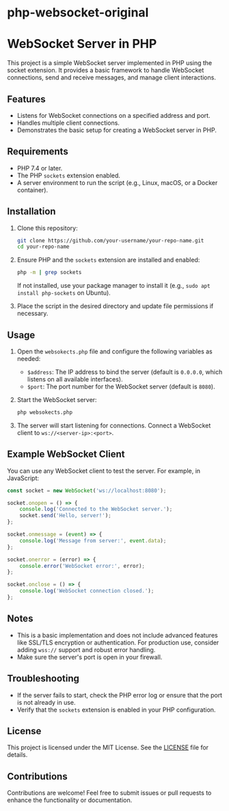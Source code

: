 # php-websocket-original

# WebSocket Server in PHP

This project is a simple WebSocket server implemented in PHP using the socket extension. It provides a basic framework to handle WebSocket connections, send and receive messages, and manage client interactions.

## Features

- Listens for WebSocket connections on a specified address and port.
- Handles multiple client connections.
- Demonstrates the basic setup for creating a WebSocket server in PHP.

## Requirements

- PHP 7.4 or later.
- The PHP `sockets` extension enabled.
- A server environment to run the script (e.g., Linux, macOS, or a Docker container).

## Installation

1. Clone this repository:
   ```bash
   git clone https://github.com/your-username/your-repo-name.git
   cd your-repo-name
   ```

2. Ensure PHP and the `sockets` extension are installed and enabled:
   ```bash
   php -m | grep sockets
   ```
   If not installed, use your package manager to install it (e.g., `sudo apt install php-sockets` on Ubuntu).

3. Place the script in the desired directory and update file permissions if necessary.

## Usage

1. Open the `websokects.php` file and configure the following variables as needed:
   - `$address`: The IP address to bind the server (default is `0.0.0.0`, which listens on all available interfaces).
   - `$port`: The port number for the WebSocket server (default is `8080`).

2. Start the WebSocket server:
   ```bash
   php websokects.php
   ```

3. The server will start listening for connections. Connect a WebSocket client to `ws://<server-ip>:<port>`.

## Example WebSocket Client

You can use any WebSocket client to test the server. For example, in JavaScript:

```javascript
const socket = new WebSocket('ws://localhost:8080');

socket.onopen = () => {
    console.log('Connected to the WebSocket server.');
    socket.send('Hello, server!');
};

socket.onmessage = (event) => {
    console.log('Message from server:', event.data);
};

socket.onerror = (error) => {
    console.error('WebSocket error:', error);
};

socket.onclose = () => {
    console.log('WebSocket connection closed.');
};
```

## Notes

- This is a basic implementation and does not include advanced features like SSL/TLS encryption or authentication. For production use, consider adding `wss://` support and robust error handling.
- Make sure the server's port is open in your firewall.

## Troubleshooting

- If the server fails to start, check the PHP error log or ensure that the port is not already in use.
- Verify that the `sockets` extension is enabled in your PHP configuration.

## License

This project is licensed under the MIT License. See the [LICENSE](LICENSE) file for details.

## Contributions

Contributions are welcome! Feel free to submit issues or pull requests to enhance the functionality or documentation.
